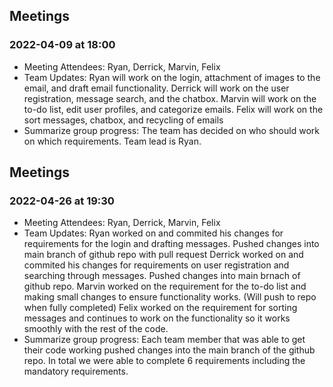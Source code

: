 ## Meetings

### 2022-04-09 at 18:00
- Meeting Attendees: Ryan, Derrick, Marvin, Felix
- Team Updates: 
Ryan will work on the login, attachment of images to the email, and draft email functionality.
Derrick will work on the user registration, message search, and the chatbox.
Marvin will work on the to-do list, edit user profiles, and categorize emails.
Felix will work on the sort messages, chatbox, and recycling of emails
- Summarize group progress: The team has decided on who should work on which requirements. Team lead is Ryan.

## Meetings 

### 2022-04-26 at 19:30
 - Meeting Attendees: Ryan, Derrick, Marvin, Felix
- Team Updates: 
Ryan worked on and commited his changes for requirements for the login and drafting messages. Pushed changes into main branch of github repo with pull request
Derrick worked on and commited his changes for requirements on user registration and searching through messages. Pushed changes into main brnach of github repo. 
Marvin worked on the requirement for the to-do list and making small changes to ensure functionality works. (Will push to repo when fully completed)
Felix worked on the requirement for sorting messages and continues to work on the functionality so it works smoothly with the rest of the code. 
- Summarize group progress: Each team member that was able to get their code working pushed changes into the main branch of the github repo. In total we were able to complete 6 requirements including the mandatory requirements. 
